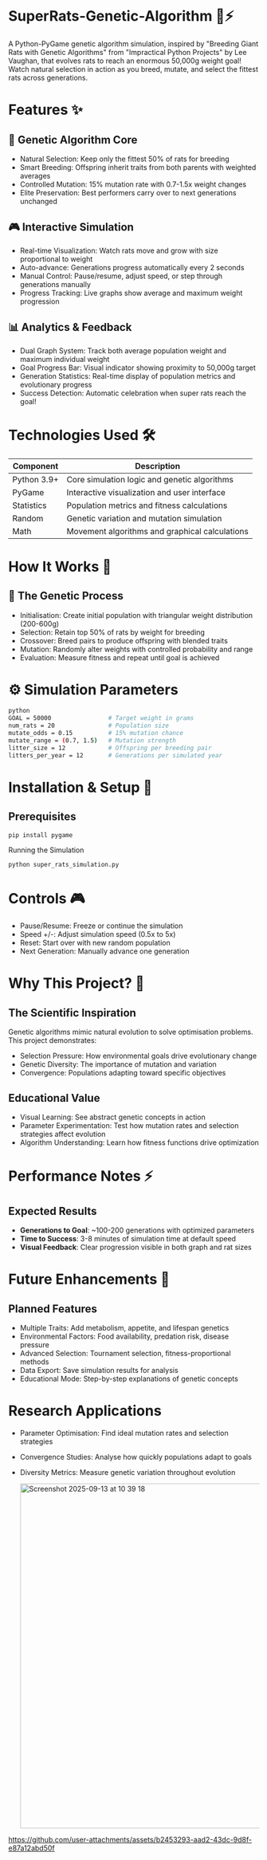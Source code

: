 # SuperRats-Genetic-Algorithm 🐀⚡
A Python-PyGame genetic algorithm simulation, inspired by "Breeding Giant Rats with Genetic Algorithms" from "Impractical Python Projects" by Lee Vaughan, that evolves rats to reach an enormous 50,000g weight goal! Watch natural selection in action as you breed, mutate, and select the fittest rats across generations.

# Features ✨
## 🧬 Genetic Algorithm Core
- Natural Selection: Keep only the fittest 50% of rats for breeding
- Smart Breeding: Offspring inherit traits from both parents with weighted averages
- Controlled Mutation: 15% mutation rate with 0.7-1.5x weight changes
- Elite Preservation: Best performers carry over to next generations unchanged

## 🎮 Interactive Simulation
- Real-time Visualization: Watch rats move and grow with size proportional to weight
- Auto-advance: Generations progress automatically every 2 seconds
- Manual Control: Pause/resume, adjust speed, or step through generations manually
- Progress Tracking: Live graphs show average and maximum weight progression

## 📊 Analytics & Feedback
- Dual Graph System: Track both average population weight and maximum individual weight
- Goal Progress Bar: Visual indicator showing proximity to 50,000g target
- Generation Statistics: Real-time display of population metrics and evolutionary progress
- Success Detection: Automatic celebration when super rats reach the goal!

# Technologies Used 🛠️
| Component	| Description |
| ---- | ---- |
| Python 3.9+	| Core simulation logic and genetic algorithms |
| PyGame | Interactive visualization and user interface |
| Statistics | Population metrics and fitness calculations |
| Random	| Genetic variation and mutation simulation |
| Math | Movement algorithms and graphical calculations |

# How It Works 🔬
## 🧪 The Genetic Process
- Initialisation: Create initial population with triangular weight distribution (200-600g)
- Selection: Retain top 50% of rats by weight for breeding
- Crossover: Breed pairs to produce offspring with blended traits
- Mutation: Randomly alter weights with controlled probability and range
- Evaluation: Measure fitness and repeat until goal is achieved

# ⚙️ Simulation Parameters

```bash
python
GOAL = 50000                # Target weight in grams
num_rats = 20               # Population size
mutate_odds = 0.15          # 15% mutation chance
mutate_range = (0.7, 1.5)   # Mutation strength
litter_size = 12            # Offspring per breeding pair
litters_per_year = 12       # Generations per simulated year
```

# Installation & Setup 🚀
## Prerequisites

```bash
pip install pygame
```

Running the Simulation
```bash
python super_rats_simulation.py
```

# Controls 🎮
- Pause/Resume: Freeze or continue the simulation
- Speed +/-: Adjust simulation speed (0.5x to 5x)
- Reset: Start over with new random population
- Next Generation: Manually advance one generation

# Why This Project? 🎯
## The Scientific Inspiration
Genetic algorithms mimic natural evolution to solve optimisation problems. This project demonstrates:
- Selection Pressure: How environmental goals drive evolutionary change
- Genetic Diversity: The importance of mutation and variation
- Convergence: Populations adapting toward specific objectives

## Educational Value
- Visual Learning: See abstract genetic concepts in action
- Parameter Experimentation: Test how mutation rates and selection strategies affect evolution
- Algorithm Understanding: Learn how fitness functions drive optimization

# Performance Notes ⚡
## Expected Results
- **Generations to Goal**: ~100-200 generations with optimized parameters
- **Time to Success**: 3-8 minutes of simulation time at default speed
- **Visual Feedback**: Clear progression visible in both graph and rat sizes

# Future Enhancements 🌟
## Planned Features
- Multiple Traits: Add metabolism, appetite, and lifespan genetics
- Environmental Factors: Food availability, predation risk, disease pressure
- Advanced Selection: Tournament selection, fitness-proportional methods
- Data Export: Save simulation results for analysis
- Educational Mode: Step-by-step explanations of genetic concepts

# Research Applications
- Parameter Optimisation: Find ideal mutation rates and selection strategies
- Convergence Studies: Analyse how quickly populations adapt to goals
- Diversity Metrics: Measure genetic variation throughout evolution

  <img width="1002" height="692" alt="Screenshot 2025-09-13 at 10 39 18" src="https://github.com/user-attachments/assets/140f3e59-aede-41bf-979d-74e7b3f32932" />


https://github.com/user-attachments/assets/b2453293-aad2-43dc-9d8f-e87a12abd50f


